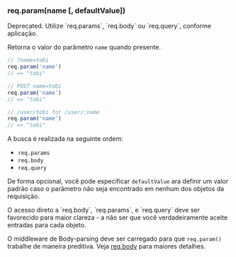<h3 id='req.param'>req.param(name [, defaultValue])</h3>

<div class="doc-box doc-warn" markdown="1">
Deprecated. Utilize `req.params`, `req.body` ou `req.query`, conforme aplicação.
</div>

Retorna o valor do parâmetro `name` quando presente.

~~~js
// ?name=tobi
req.param('name')
// => "tobi"

// POST name=tobi
req.param('name')
// => "tobi"

// /user/tobi for /user/:name
req.param('name')
// => "tobi"
~~~

A busca é realizada na seguinte ordem:

* `req.params`
* `req.body`
* `req.query`

De forma opcional, você pode especificar `defaultValue` ara definir um valor padrão
caso o parâmetro não seja encontrado em nenhum dos objetos da requisição.

<div class="doc-box doc-warn" markdown="1">
O acesso direto a `req.body`, `req.params`, e `req.query` deve ser favorecido
para maior clareza - a não ser que você verdadeiramente aceite entradas para cada objeto.

O middleware de Body-parsing deve ser carregado para que `req.param()` trabalhe de maneira preditiva.
Veja [req.body](#req.body) para maiores detalhes.
</div>
